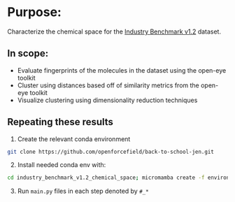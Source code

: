 # Purpose:
Characterize the chemical space for the [Industry Benchmark v1.2](https://zenodo.org/records/15801401) dataset.

## In scope:
- Evaluate fingerprints of the molecules in the dataset using the open-eye toolkit 
- Cluster using distances based off of similarity metrics from the open-eye toolkit
- Visualize clustering using dimensionality reduction techniques

## Repeating these results
1. Create the relevant conda environment
```bash
git clone https://github.com/openforcefield/back-to-school-jen.git
```
2. Install needed conda env with:
```bash
cd industry_benchmark_v1.2_chemical_space; micromamba create -f environment.yaml
```
3. Run ``main.py`` files in each step denoted by `#_*`
